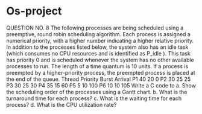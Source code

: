 # Os-project
QUESTION NO. 8
The following processes are being scheduled using a preemptive, round robin scheduling algorithm. Each process is assigned a numerical priority, with a higher number indicating a higher relative priority. In addition to the processes listed below, the system also has an idle task (which consumes no CPU resources and is identified as P_idle ). This task has priority 0 and is scheduled whenever the system has no other available processes to run. The length of a time quantum is 10 units. If a process is preempted by a higher-priority process, the preempted process is placed at the end of the queue. 
Thread Priority Burst Arrival 
P1 40 20 0 
P2 30 25 25 
P3 30 25 30 
P4 35 15 60 
P5 5 10 100 
P6 10 10 105 
Write a C code to 
a. Show the scheduling order of the processes using a Gantt chart. 
b. What is the turnaround time for each process? 
c. What is the waiting time for each process? 
d. What is the CPU utilization rate?
